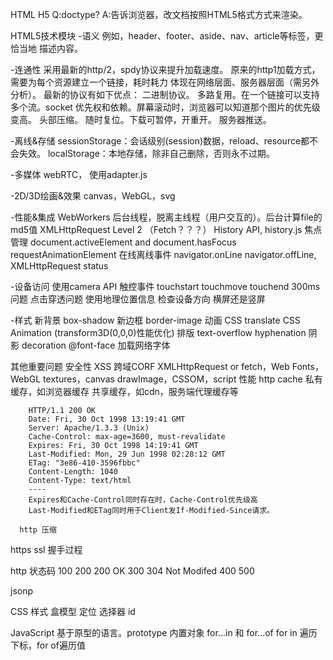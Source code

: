 HTML
  H5
  Q:doctype?
  A:告诉浏览器，改文档按照HTML5格式方式来渲染。

  HTML5技术模块
  -语义
    例如，header、footer、aside、nav、article等标签，更恰当地
    描述内容。

  -连通性
    采用最新的http/2，spdy协议来提升加载速度。
    原来的http1加载方式，需要为每个资源建立一个链接，耗时耗力
    体现在网络层面、服务器层面（需另外分析）。
    最新的协议有如下优点：
    二进制协议。
    多路复用。在一个链接可以支持多个流。socket
    优先权和依赖。屏幕滚动时，浏览器可以知道那个图片的优先级变高。
    头部压缩。
    随时复位。下载可暂停，开重开。
    服务器推送。

  -离线&存储
    sessionStorage：会话级别(session)数据，reload、resource都不
    会失效。
    localStorage：本地存储，除非自己删除，否则永不过期。

  -多媒体
    webRTC， 使用adapter.js

  -2D/3D绘画&效果
    canvas，WebGL，svg

  -性能&集成
    WebWorkers 后台线程，脱离主线程（用户交互的）。后台计算file的
    md5值
    XMLHttpRequest Level 2 （Fetch？？？）
    History API, history.js
    焦点管理
    document.activeElement and document.hasFocus
    requestAnimationElement
    在线离线事件
    navigator.onLine navigator.offLine, XMLHttpRequest status

  -设备访问
    使用camera API
    触控事件
    touchstart touchmove touchend 300ms问题 点击穿透问题
    使用地理位置信息
    检查设备方向 横屏还是竖屏

  -样式
    新背景 box-shadow
    新边框 border-image
    动画 CSS translate CSS Animation (transform3D(0,0,0)性能优化)
    排版
    text-overflow hyphenation 阴影 decoration @font-face 加载网络字体

  其他重要问题
    安全性
      XSS 跨域CORF
        XMLHttpRequest or fetch，Web Fonts，WebGL textures，canvas 
        drawImage，CSSOM，script
    性能
      http cache
        私有缓存，如浏览器缓存
        共享缓存，如cdn，服务端代理缓存等

        HTTP/1.1 200 OK
        Date: Fri, 30 Oct 1998 13:19:41 GMT
        Server: Apache/1.3.3 (Unix)
        Cache-Control: max-age=3600, must-revalidate
        Expires: Fri, 30 Oct 1998 14:19:41 GMT
        Last-Modified: Mon, 29 Jun 1998 02:28:12 GMT
        ETag: "3e86-410-3596fbbc"
        Content-Length: 1040
        Content-Type: text/html
        ----
        Expires和Cache-Control同时存在时，Cache-Control优先级高
        Last-Modified和ETag同时用于Client发If-Modified-Since请求。

      http 压缩

  https ssl 握手过程

  http 状态码
    100
    200
      200 OK
    300
      304 Not Modifed
    400
    500

  jsonp

CSS
  样式
  盒模型
  定位
  选择器 id

JavaScript
  基于原型的语言。prototype
  内置对象
  for...in 和 for...of
  for in 遍历下标，for of遍历值